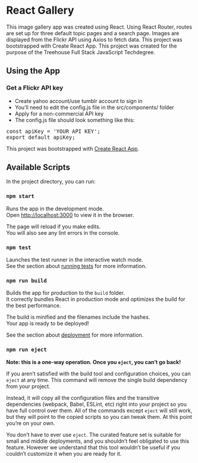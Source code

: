 # React Gallery

This image gallery app was created using React. Using React Router, routes are set up for three default topic pages and a search page. Images are displayed from the Flickr API using Axios to fetch data. This project was bootstrapped with Create React App. This project was created for the purpose of the Treehouse Full Stack JavaScript Techdegree.

## Using the App
### Get a Flickr API key
<ul>
  <li>Create yahoo account/use tumblr account to sign in
</li>
  <li>You’ll need to edit the config.js file in the src/components/ folder
</li>
  <li>Apply for a non-commercial API key
</li>
  <li>The config.js file should look something like this:
</li>
</ul>

<pre>const apiKey = 'YOUR API KEY';
export default apiKey;</pre>

This project was bootstrapped with [Create React App](https://github.com/facebook/create-react-app).

## Available Scripts

In the project directory, you can run:

### `npm start`

Runs the app in the development mode.<br />
Open [http://localhost:3000](http://localhost:3000) to view it in the browser.

The page will reload if you make edits.<br />
You will also see any lint errors in the console.

### `npm test`

Launches the test runner in the interactive watch mode.<br />
See the section about [running tests](https://facebook.github.io/create-react-app/docs/running-tests) for more information.

### `npm run build`

Builds the app for production to the `build` folder.<br />
It correctly bundles React in production mode and optimizes the build for the best performance.

The build is minified and the filenames include the hashes.<br />
Your app is ready to be deployed!

See the section about [deployment](https://facebook.github.io/create-react-app/docs/deployment) for more information.

### `npm run eject`

**Note: this is a one-way operation. Once you `eject`, you can’t go back!**

If you aren’t satisfied with the build tool and configuration choices, you can `eject` at any time. This command will remove the single build dependency from your project.

Instead, it will copy all the configuration files and the transitive dependencies (webpack, Babel, ESLint, etc) right into your project so you have full control over them. All of the commands except `eject` will still work, but they will point to the copied scripts so you can tweak them. At this point you’re on your own.

You don’t have to ever use `eject`. The curated feature set is suitable for small and middle deployments, and you shouldn’t feel obligated to use this feature. However we understand that this tool wouldn’t be useful if you couldn’t customize it when you are ready for it.
